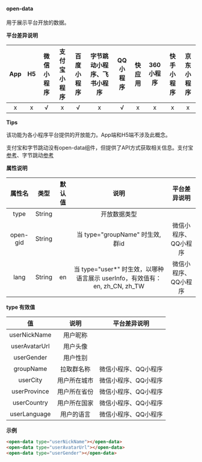 #### open-data

用于展示平台开放的数据。

**平台差异说明**

|App|H5|微信小程序|支付宝小程序|百度小程序|字节跳动小程序、飞书小程序|QQ小程序|快应用|360小程序|快手小程序|京东小程序|
|:-:|:-:|:-:|:-:|:-:|:-:|:-:|:-:|:-:|:-:|:-:|
|x|x|√|x|√|x|√|x|x|x|x|

**Tips**

该功能为各小程序平台提供的开放能力。App端和H5端不涉及此概念。

支付宝和字节跳动没有open-data组件，但提供了API方式获取相关信息。支付宝[参考](https://docs.alipay.com/mini/api/ch8chh)、字节跳动[参考](https://developer.toutiao.com/dev/cn/mini-app/develop/open-capacity/user-information/getuserinfo)

**属性说明**

|属性名|类型|默认值|说明|平台差异说明|
|:-:|:-:|:-:|:-:|:-:|
|type|String||开放数据类型||
|open-gid|String||当 type="groupName" 时生效, 群id|微信小程序、QQ小程序|
|lang|String|en|当 type="user*" 时生效，以哪种语言展示 userInfo，有效值有：en, zh_CN, zh_TW|微信小程序、QQ小程序|

**type 有效值**

|值|说明|平台差异说明|
|:-:|:-:|:-:|
|userNickName|用户昵称||
|userAvatarUrl|用户头像||
|userGender|用户性别||
|groupName|拉取群名称|微信小程序、QQ小程序|
|userCity|用户所在城市|微信小程序、QQ小程序|
|userProvince|用户所在省份|微信小程序、QQ小程序|
|userCountry|用户所在国家|微信小程序、QQ小程序|
|userLanguage|用户的语言|微信小程序、QQ小程序|

**示例**

```html
<open-data type="userNickName"></open-data>
<open-data type="userAvatarUrl"></open-data>
<open-data type="userGender"></open-data>
```
